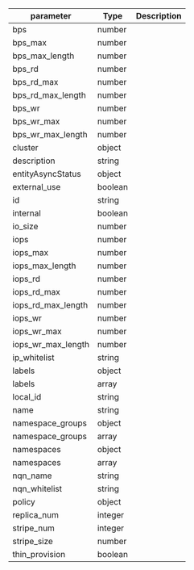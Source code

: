 | parameter | Type | Description |
| ----------- | ----------- |----------- |
| bps  |  number  |    |
| bps_max  |  number  |    |
| bps_max_length  |  number  |    |
| bps_rd  |  number  |    |
| bps_rd_max  |  number  |    |
| bps_rd_max_length  |  number  |    |
| bps_wr  |  number  |    |
| bps_wr_max  |  number  |    |
| bps_wr_max_length  |  number  |    |
| cluster  |  object  |    |
| description  |  string  |    |
| entityAsyncStatus  |  object  |    |
| external_use  |  boolean  |    |
| id  |  string  |    |
| internal  |  boolean  |    |
| io_size  |  number  |    |
| iops  |  number  |    |
| iops_max  |  number  |    |
| iops_max_length  |  number  |    |
| iops_rd  |  number  |    |
| iops_rd_max  |  number  |    |
| iops_rd_max_length  |  number  |    |
| iops_wr  |  number  |    |
| iops_wr_max  |  number  |    |
| iops_wr_max_length  |  number  |    |
| ip_whitelist  |  string  |    |
| labels  |  object  |    |
| labels  |  array  |    |
| local_id  |  string  |    |
| name  |  string  |    |
| namespace_groups  |  object  |    |
| namespace_groups  |  array  |    |
| namespaces  |  object  |    |
| namespaces  |  array  |    |
| nqn_name  |  string  |    |
| nqn_whitelist  |  string  |    |
| policy  |  object  |    |
| replica_num  |  integer  |    |
| stripe_num  |  integer  |    |
| stripe_size  |  number  |    |
| thin_provision  |  boolean  |    |